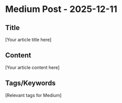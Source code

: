 # Medium Post - 2025-12-11

## Title
[Your article title here]

## Content
[Your article content here]

## Tags/Keywords
[Relevant tags for Medium]
